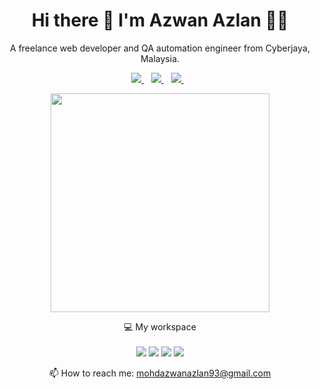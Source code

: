<h1 align='center'>
  Hi there 👋 I'm Azwan Azlan 👨‍💻
</h1>
<p align='center'>
  A freelance web developer and QA automation engineer from Cyberjaya, Malaysia.
</p>

<p align='center'>
  <a href="https://www.linkedin.com/in/azwan-azlan-74415a136/">
    <img src="https://img.shields.io/badge/linkedin-%230077B5.svg?&style=for-the-badge&logo=linkedin&logoColor=white" />
  </a>&nbsp;&nbsp;
  <a href="https://www.instagram.com/azwan_azlan/?hl=en">
    <img src="https://img.shields.io/badge/Instagram-E4405F?style=for-the-badge&logo=instagram&logoColor=white" />
  </a>&nbsp;&nbsp;
  <a href="https://www.facebook.com/awan.azlan">
    <img src="https://img.shields.io/badge/Facebook-1877F2?style=for-the-badge&logo=facebook&logoColor=white" />       
  </a>&nbsp;&nbsp;
  <p align='center'>
  <a href="#"><img src="https://github-readme-stats.vercel.app/api?username=azwanazlan&show_icons=true&count_private=true&theme=dracula" width="350"></a>
</p>
<p align='center'>
  💻 My workspace<br/><br/>
  <img src="https://img.shields.io/badge/windows-%230078D6.svg?&style=for-the-badge&logo=windows&logoColor=white" />
  <img src="https://img.shields.io/badge/AMD%20Ryzen_7_3800X-ED1C24?style=for-the-badge&logo=amd&logoColor=white" />
  <img src="https://img.shields.io/badge/RAM-16GB-%230071C5.svg?&style=for-the-badge&logoColor=white" />
  <img src="https://img.shields.io/badge/nvidia-gtx%201650-%2376B900.svg?&style=for-the-badge&logo=nvidia&logoColor=white" />
</p>
<p align='center'>
  📫 How to reach me: <a href='mailto:mohdazwanazlan93@gmail.com'>mohdazwanazlan93@gmail.com</a>
</p>

